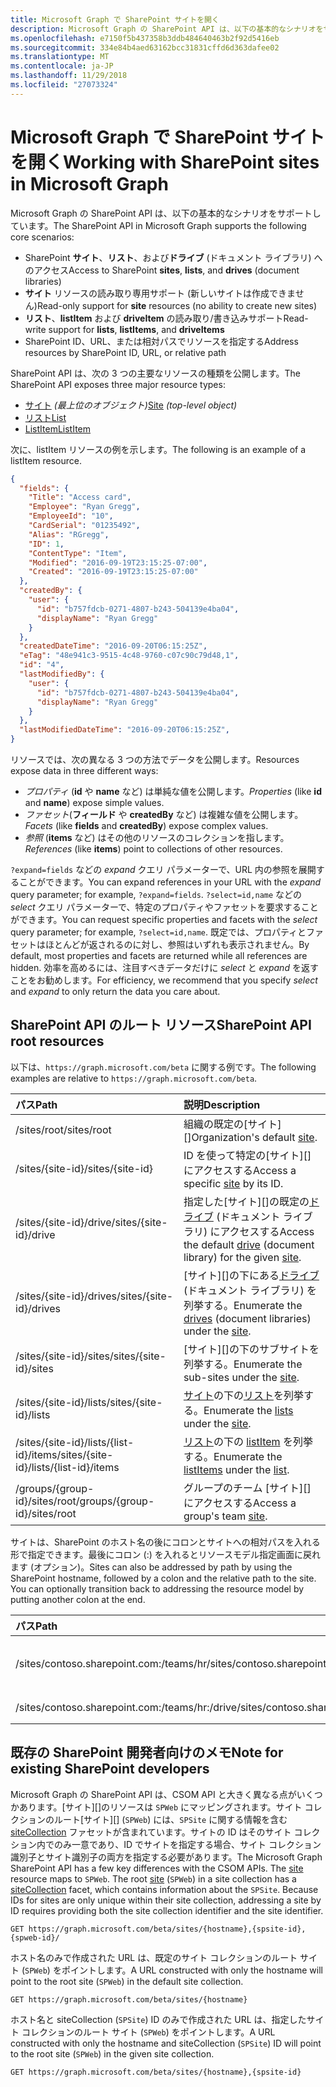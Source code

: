 ```yaml
---
title: Microsoft Graph で SharePoint サイトを開く
description: Microsoft Graph の SharePoint API は、以下の基本的なシナリオをサポートしています。
ms.openlocfilehash: e7150f5b437358b3ddb484640463b2f92d5416eb
ms.sourcegitcommit: 334e84b4aed63162bcc31831cffd6d363dafee02
ms.translationtype: MT
ms.contentlocale: ja-JP
ms.lasthandoff: 11/29/2018
ms.locfileid: "27073324"
---
```

# <a name="working-with-sharepoint-sites-in-microsoft-graph"></a><span data-ttu-id="25192-103">Microsoft Graph で SharePoint サイトを開く</span><span class="sxs-lookup"><span data-stu-id="25192-103">Working with SharePoint sites in Microsoft Graph</span></span>

<span data-ttu-id="25192-104">Microsoft Graph の SharePoint API は、以下の基本的なシナリオをサポートしています。</span><span class="sxs-lookup"><span data-stu-id="25192-104">The SharePoint API in Microsoft Graph supports the following core scenarios:</span></span>

* <span data-ttu-id="25192-105">SharePoint **サイト**、**リスト**、および**ドライブ** (ドキュメント ライブラリ) へのアクセス</span><span class="sxs-lookup"><span data-stu-id="25192-105">Access to SharePoint **sites**, **lists**, and **drives** (document libraries)</span></span>
* <span data-ttu-id="25192-106">**サイト** リソースの読み取り専用サポート (新しいサイトは作成できません)</span><span class="sxs-lookup"><span data-stu-id="25192-106">Read-only support for **site** resources (no ability to create new sites)</span></span>
* <span data-ttu-id="25192-107">**リスト**、**listItem** および **driveItem** の読み取り/書き込みサポート</span><span class="sxs-lookup"><span data-stu-id="25192-107">Read-write support for **lists**, **listItems**, and **driveItems**</span></span>
* <span data-ttu-id="25192-108">SharePoint ID、URL、または相対パスでリソースを指定する</span><span class="sxs-lookup"><span data-stu-id="25192-108">Address resources by SharePoint ID, URL, or relative path</span></span>

<span data-ttu-id="25192-109">SharePoint API は、次の 3 つの主要なリソースの種類を公開します。</span><span class="sxs-lookup"><span data-stu-id="25192-109">The SharePoint API exposes three major resource types:</span></span>

* <span data-ttu-id="25192-110">[サイト](site.md) _(最上位のオブジェクト)_</span><span class="sxs-lookup"><span data-stu-id="25192-110">[Site](site.md) _(top-level object)_</span></span>
* [<span data-ttu-id="25192-111">リスト</span><span class="sxs-lookup"><span data-stu-id="25192-111">List</span></span>](list.md)
* [<span data-ttu-id="25192-112">ListItem</span><span class="sxs-lookup"><span data-stu-id="25192-112">ListItem</span></span>](listitem.md)

<span data-ttu-id="25192-113">次に、listItem リソースの例を示します。</span><span class="sxs-lookup"><span data-stu-id="25192-113">The following is an example of a listItem resource.</span></span>

```json
{
  "fields": {
    "Title": "Access card",
    "Employee": "Ryan Gregg",
    "EmployeeId": "10",
    "CardSerial": "01235492",
    "Alias": "RGregg",
    "ID": 1,
    "ContentType": "Item",
    "Modified": "2016-09-19T23:15:25-07:00",
    "Created": "2016-09-19T23:15:25-07:00"
  },
  "createdBy": {
    "user": {
      "id": "b757fdcb-0271-4807-b243-504139e4ba04",
      "displayName": "Ryan Gregg"
    }
  },
  "createdDateTime": "2016-09-20T06:15:25Z",
  "eTag": "48e941c3-9515-4c48-9760-c07c90c79d48,1",
  "id": "4",
  "lastModifiedBy": {
    "user": {
      "id": "b757fdcb-0271-4807-b243-504139e4ba04",
      "displayName": "Ryan Gregg"
    }
  },
  "lastModifiedDateTime": "2016-09-20T06:15:25Z",
}
```

<span data-ttu-id="25192-114">リソースでは、次の異なる 3 つの方法でデータを公開します。</span><span class="sxs-lookup"><span data-stu-id="25192-114">Resources expose data in three different ways:</span></span>

* <span data-ttu-id="25192-115">_プロパティ_ (**id** や **name** など) は単純な値を公開します。</span><span class="sxs-lookup"><span data-stu-id="25192-115">_Properties_ (like **id** and **name**) expose simple values.</span></span>
* <span data-ttu-id="25192-116">_ファセット_(**フィールド** や **createdBy** など) は複雑な値を公開します。</span><span class="sxs-lookup"><span data-stu-id="25192-116">_Facets_ (like **fields** and **createdBy**) expose complex values.</span></span>
* <span data-ttu-id="25192-117">_参照_ (**items** など) はその他のリソースのコレクションを指します。</span><span class="sxs-lookup"><span data-stu-id="25192-117">_References_ (like **items**) point to collections of other resources.</span></span>

<span data-ttu-id="25192-118">`?expand=fields` などの _expand_ クエリ パラメーターで、URL 内の参照を展開することができます。</span><span class="sxs-lookup"><span data-stu-id="25192-118">You can expand references in your URL with the _expand_ query parameter; for example, `?expand=fields`.</span></span>
<span data-ttu-id="25192-119">`?select=id,name` などの _select_ クエリ パラメーターで、特定のプロパティやファセットを要求することができます。</span><span class="sxs-lookup"><span data-stu-id="25192-119">You can request specific properties and facets with the _select_ query parameter; for example, `?select=id,name`.</span></span>
<span data-ttu-id="25192-120">既定では、プロパティとファセットはほとんどが返されるのに対し、参照はいずれも表示されません。</span><span class="sxs-lookup"><span data-stu-id="25192-120">By default, most properties and facets are returned while all references are hidden.</span></span>
<span data-ttu-id="25192-121">効率を高めるには、注目すべきデータだけに _select_ と _expand_ を返すことをお勧めします。</span><span class="sxs-lookup"><span data-stu-id="25192-121">For efficiency, we recommend that you specify _select_ and _expand_ to only return the data you care about.</span></span>

## <a name="sharepoint-api-root-resources"></a><span data-ttu-id="25192-122">SharePoint API のルート リソース</span><span class="sxs-lookup"><span data-stu-id="25192-122">SharePoint API root resources</span></span>

<span data-ttu-id="25192-123">以下は、`https://graph.microsoft.com/beta` に関する例です。</span><span class="sxs-lookup"><span data-stu-id="25192-123">The following examples are relative to `https://graph.microsoft.com/beta`.</span></span>

| <span data-ttu-id="25192-124">パス</span><span class="sxs-lookup"><span data-stu-id="25192-124">Path</span></span>                                   | <span data-ttu-id="25192-125">説明</span><span class="sxs-lookup"><span data-stu-id="25192-125">Description</span></span>
|:---------------------------------------|:------------------------------------
| <span data-ttu-id="25192-126">/sites/root</span><span class="sxs-lookup"><span data-stu-id="25192-126">/sites/root</span></span>                            | <span data-ttu-id="25192-127">組織の既定の[サイト][]</span><span class="sxs-lookup"><span data-stu-id="25192-127">Organization's default [site][].</span></span>
| <span data-ttu-id="25192-128">/sites/{site-id}</span><span class="sxs-lookup"><span data-stu-id="25192-128">/sites/{site-id}</span></span>                       | <span data-ttu-id="25192-129">ID を使って特定の[サイト][]にアクセスする</span><span class="sxs-lookup"><span data-stu-id="25192-129">Access a specific [site][] by its ID.</span></span>
| <span data-ttu-id="25192-130">/sites/{site-id}/drive</span><span class="sxs-lookup"><span data-stu-id="25192-130">/sites/{site-id}/drive</span></span>                 | <span data-ttu-id="25192-131">指定した[サイト][]の既定の[ドライブ](drive.md) (ドキュメント ライブラリ) にアクセスする</span><span class="sxs-lookup"><span data-stu-id="25192-131">Access the default [drive](drive.md) (document library) for the given [site][].</span></span>
| <span data-ttu-id="25192-132">/sites/{site-id}/drives</span><span class="sxs-lookup"><span data-stu-id="25192-132">/sites/{site-id}/drives</span></span>                | <span data-ttu-id="25192-133">[サイト][]の下にある[ドライブ](drive.md) (ドキュメント ライブラリ) を列挙する。</span><span class="sxs-lookup"><span data-stu-id="25192-133">Enumerate the [drives](drive.md) (document libraries) under the [site][].</span></span>
| <span data-ttu-id="25192-134">/sites/{site-id}/sites</span><span class="sxs-lookup"><span data-stu-id="25192-134">/sites/{site-id}/sites</span></span>                 | <span data-ttu-id="25192-135">[サイト][]の下のサブサイトを列挙する。</span><span class="sxs-lookup"><span data-stu-id="25192-135">Enumerate the sub-sites under the [site][].</span></span>
| <span data-ttu-id="25192-136">/sites/{site-id}/lists</span><span class="sxs-lookup"><span data-stu-id="25192-136">/sites/{site-id}/lists</span></span>                 | <span data-ttu-id="25192-137">[サイト](site.md)の下の[リスト](list.md)を列挙する。</span><span class="sxs-lookup"><span data-stu-id="25192-137">Enumerate the [lists](list.md) under the [site](site.md).</span></span>
| <span data-ttu-id="25192-138">/sites/{site-id}/lists/{list-id}/items</span><span class="sxs-lookup"><span data-stu-id="25192-138">/sites/{site-id}/lists/{list-id}/items</span></span> | <span data-ttu-id="25192-139">[リスト](list.md)の下の [listItem](listitem.md) を列挙する。</span><span class="sxs-lookup"><span data-stu-id="25192-139">Enumerate the [listItems](listitem.md) under the [list](list.md).</span></span>
| <span data-ttu-id="25192-140">/groups/{group-id}/sites/root</span><span class="sxs-lookup"><span data-stu-id="25192-140">/groups/{group-id}/sites/root</span></span>          | <span data-ttu-id="25192-141">グループのチーム [サイト][]にアクセスする</span><span class="sxs-lookup"><span data-stu-id="25192-141">Access a group's team [site][].</span></span>

<span data-ttu-id="25192-p102">サイトは、SharePoint のホスト名の後にコロンとサイトへの相対パスを入れる形で指定できます。最後にコロン (:) を入れるとリソースモデル指定画面に戻れます (オプション)。</span><span class="sxs-lookup"><span data-stu-id="25192-p102">Sites can also be addressed by path by using the SharePoint hostname, followed by a colon and the relative path to the site. You can optionally transition back to addressing the resource model by putting another colon at the end.</span></span>

| <span data-ttu-id="25192-144">パス</span><span class="sxs-lookup"><span data-stu-id="25192-144">Path</span></span>                                           | <span data-ttu-id="25192-145">説明</span><span class="sxs-lookup"><span data-stu-id="25192-145">Description</span></span>
|:-----------------------------------------------|:-----------------------------------
| <span data-ttu-id="25192-146">/sites/contoso.sharepoint.com:/teams/hr</span><span class="sxs-lookup"><span data-stu-id="25192-146">/sites/contoso.sharepoint.com:/teams/hr</span></span>        | <span data-ttu-id="25192-147">関連付けられているサイトhttps://contoso.sharepoint.com/teams/hr</span><span class="sxs-lookup"><span data-stu-id="25192-147">The site associated with https://contoso.sharepoint.com/teams/hr</span></span>
| <span data-ttu-id="25192-148">/sites/contoso.sharepoint.com:/teams/hr:/drive</span><span class="sxs-lookup"><span data-stu-id="25192-148">/sites/contoso.sharepoint.com:/teams/hr:/drive</span></span> | <span data-ttu-id="25192-149">このサイトの既定の[ドライブ](drive.md)にアクセスする</span><span class="sxs-lookup"><span data-stu-id="25192-149">Access the default [drive](drive.md) for this site.</span></span>

## <a name="note-for-existing-sharepoint-developers"></a><span data-ttu-id="25192-150">既存の SharePoint 開発者向けのメモ</span><span class="sxs-lookup"><span data-stu-id="25192-150">Note for existing SharePoint developers</span></span>

<span data-ttu-id="25192-p103">Microsoft Graph の SharePoint API は、CSOM API と大きく異なる点がいくつかあります。[サイト][]のリソースは `SPWeb` にマッピングされます。サイト コレクションのルート[サイト][] (`SPWeb`) には、`SPSite` に関する情報を含む [siteCollection](sitecollection.md) ファセットが含まれています。サイトの ID はそのサイト コレクション内でのみ一意であり、ID でサイトを指定する場合、サイト コレクション識別子とサイト識別子の両方を指定する必要があります。</span><span class="sxs-lookup"><span data-stu-id="25192-p103">The Microsoft Graph SharePoint API has a few key differences with the CSOM APIs. The [site][] resource maps to `SPWeb`. The root [site][] (`SPWeb`) in a site collection has a [siteCollection](sitecollection.md) facet, which contains information about the `SPSite`. Because IDs for sites are only unique within their site collection, addressing a site by ID requires providing both the site collection identifier and the site identifier.</span></span>

```http
GET https://graph.microsoft.com/beta/sites/{hostname},{spsite-id},{spweb-id}/
```
<span data-ttu-id="25192-155">ホスト名のみで作成された URL は、既定のサイト コレクションのルート サイト (`SPWeb`) をポイントします。</span><span class="sxs-lookup"><span data-stu-id="25192-155">A URL constructed with only the hostname will point to the root site (`SPWeb`) in the default site collection.</span></span>

```http
GET https://graph.microsoft.com/beta/sites/{hostname}
```

<span data-ttu-id="25192-156">ホスト名と siteCollection (`SPSite`) ID のみで作成された URL は、指定したサイト コレクションのルート サイト (`SPWeb`) をポイントします。</span><span class="sxs-lookup"><span data-stu-id="25192-156">A URL constructed with only the hostname and siteCollection (`SPSite`) ID will point to the root site (`SPWeb`) in the given site collection.</span></span>

```http
GET https://graph.microsoft.com/beta/sites/{hostname},{spsite-id}
```

[site]: site.md
[list]: list.md
[drive]: drive.md
[siteCollection]: sitecollection.md

<!-- {
  "type": "#page.annotation",
  "description": "Getting started programming with the SharePoint API",
  "keywords": "getting started sharepoint rest api programming C# ios android rest http",
  "section": "documentation",
  "tocPath": "Getting Started",
  "tocIndex": -100
} -->
